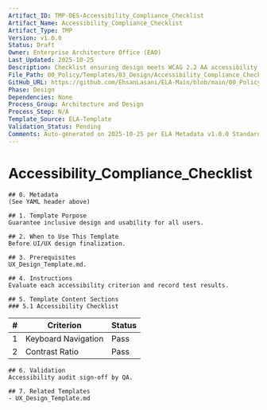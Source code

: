 ```yaml
---
Artifact_ID: TMP-DES-Accessibility_Compliance_Checklist
Artifact_Name: Accessibility_Compliance_Checklist
Artifact_Type: TMP
Version: v1.0.0
Status: Draft
Owner: Enterprise Architecture Office (EAO)
Last_Updated: 2025-10-25
Description: Checklist ensuring design meets WCAG 2.2 AA accessibility standards.
File_Path: 00_Policy/Templates/03_Design/Accessibility_Compliance_Checklist.md
GitHub_URL: https://github.com/EhsanLasani/ELA-Main/blob/main/00_Policy/Templates/03_Design/Accessibility_Compliance_Checklist.md
Phase: Design
Dependencies: None
Process_Group: Architecture and Design
Process_Step: N/A
Template_Source: ELA-Template
Validation_Status: Pending
Comments: Auto-generated on 2025-10-25 per ELA Metadata v1.0.0 Standards
---
```


# Accessibility_Compliance_Checklist

    ## 0. Metadata
    (See YAML header above)

    ## 1. Template Purpose
    Guarantee inclusive design and usability for all users.

    ## 2. When to Use This Template
    Before UI/UX design finalization.

    ## 3. Prerequisites
    UX_Design_Template.md.

    ## 4. Instructions
    Evaluate each accessibility criterion and record test results.

    ## 5. Template Content Sections
    ### 5.1 Accessibility Checklist
| # | Criterion | Status |
|---|------------|--------|
| 1 | Keyboard Navigation | Pass |
| 2 | Contrast Ratio | Pass |

    ## 6. Validation
    Accessibility audit sign-off by QA.

    ## 7. Related Templates
    - UX_Design_Template.md